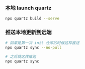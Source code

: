 ### 本地 launch quartz

```bash
npx quartz build --serve
```



### 推送本地更新到远端

```bash
# 如果是第一次 init 仓库的时候这样推送
npx quartz sync --no-pull

# 之后就这样推送
npx quartz sync
```





